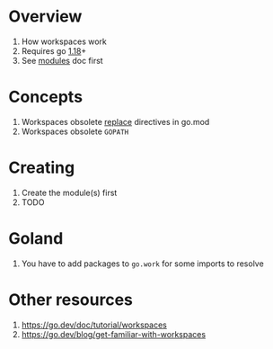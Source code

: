 # Overview
1. How workspaces work
1. Requires go [1.18](https://go.dev/blog/go1.18)+
1. See [modules](./modules.md) doc first


# Concepts
1. Workspaces obsolete [replace](https://go.dev/ref/mod#go-mod-file-replace) directives in go.mod
1. Workspaces obsolete `GOPATH`


# Creating
1. Create the module(s) first
1. TODO


# Goland
1. You have to add packages to `go.work` for some imports to resolve


# Other resources
1. https://go.dev/doc/tutorial/workspaces
1. https://go.dev/blog/get-familiar-with-workspaces
